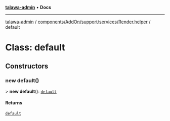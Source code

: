 [**talawa-admin**](../../../../../../README.md) • **Docs**

***

[talawa-admin](../../../../../../modules.md) / [components/AddOn/support/services/Render.helper](../README.md) / default

# Class: default

## Constructors

### new default()

\> **new default**(): [`default`](default.md)

#### Returns

[`default`](default.md)
